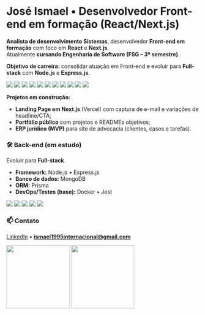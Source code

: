 <h1 align="left">José Ismael • Desenvolvedor Front-end em formação (React/Next.js)</h1>

**Analista de desenvolvimento Sistemas**, desenvolvedor **Front-end em formação** com foco em **React** e **Next.js**.  
Atualmente **cursando Engenharia de Software (FSG – 3º semestre)**.

**Objetivo de carreira:** consolidar atuação em Front-end e evoluir para **Full-stack** com **Node.js** e **Express.js**.

<p>
  <img src="https://img.shields.io/badge/React-18.0+-61DAFB?logo=react&logoColor=white" />
  <img src="https://img.shields.io/badge/Next.js-14-black?logo=nextdotjs" />
  <img src="https://img.shields.io/badge/TailwindCSS-0EA5E9?logo=tailwindcss&logoColor=white" />
  <img src="https://img.shields.io/badge/JavaScript-ES6+-F7DF1E?logo=javascript&logoColor=black" />
  <img src="https://img.shields.io/badge/TypeScript-4.x-3178C6?logo=typescript&logoColor=white" />
  <img src="https://img.shields.io/badge/HTML5-E34F26?logo=html5&logoColor=white" />
  <img src="https://img.shields.io/badge/CSS3-1572B6?logo=css3&logoColor=white" />
  <img src="https://img.shields.io/badge/Bootstrap-7952B3?logo=bootstrap&logoColor=white" />
  <img src="https://img.shields.io/badge/npm-CB3837?logo=npm&logoColor=white" />
  <img src="https://img.shields.io/badge/Sass%2FSCSS-CC6699?logo=sass&logoColor=white" />
  <img src="https://img.shields.io/badge/Git-F05032?logo=git&logoColor=white" />
</p>


**Projetos em construção:**
- **Landing Page em Next.js** (Vercel) com captura de e-mail e variações de headline/CTA;
- **Portfólio público** com projetos e READMEs objetivos;
- **ERP jurídico (MVP)** para site de advocacia (clientes, casos e tarefas).

### 🛠️ Back-end (em estudo)
Evoluir para **Full-stack**.

- **Framework:** Node.js • Express.js
- **Banco de dados:** MongoDB
- **ORM:** Prisma
- **DevOps/Testes (base):** Docker • Jest

<p>
  <img src="https://img.shields.io/badge/Node.js-339933?logo=nodedotjs&logoColor=white" />
  <img src="https://img.shields.io/badge/Express.js-000000?logo=express&logoColor=white" />
  <img src="https://img.shields.io/badge/MongoDB-47A248?logo=mongodb&logoColor=white" />
  <img src="https://img.shields.io/badge/Prisma-2D3748?logo=prisma&logoColor=white" />
  <img src="https://img.shields.io/badge/Docker-2496ED?logo=docker&logoColor=white" />
</p>


### 📫 Contato
[LinkedIn](https://www.linkedin.com/in/joseismaelcorreia/) • **ismael1995internacional@gmail.com**

<div align="left">
  <img height="165" src="https://github-readme-stats.vercel.app/api?username=Ismael1995Developer&show_icons=true&theme=tokyonight&rank_icon=github&hide_border=true&v=2" />
  <img height="165" src="https://github-readme-stats.vercel.app/api/top-langs/?username=Ismael1995Developer&layout=compact&langs_count=8&theme=tokyonight&hide_border=true&v=2" />
</div>

